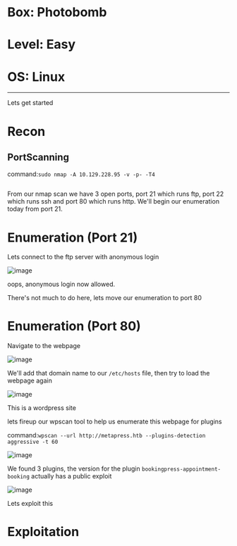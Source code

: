 # Box: Photobomb
# Level: Easy
# OS: Linux
<hr>

Lets get started

# Recon

## PortScanning

command:```sudo nmap -A 10.129.228.95 -v -p- -T4```

```
```
From our nmap scan we have 3 open ports, port 21 which runs ftp, port 22 which runs ssh and port 80 which runs http. We'll begin our enumeration today from port 21.



# Enumeration (Port 21)

Lets connect to the ftp server with anonymous login

![image](https://github.com/BlackAnon22/BlackAnon22.github.io/assets/67879936/2f5531f2-d127-4e1b-b73a-be3969838d44)

oops, anonymous login now allowed.

There's not much to do here, lets move our enumeration to port 80


# Enumeration (Port 80)

Navigate to the webpage

![image](https://github.com/BlackAnon22/BlackAnon22.github.io/assets/67879936/56f533a2-04c3-4dab-ab6d-dac098d5ee7a)

We'll add that domain name to our ```/etc/hosts``` file, then try to load the webpage again

![image](https://github.com/BlackAnon22/BlackAnon22.github.io/assets/67879936/02be7144-38e9-43c2-ba0d-b591152d54fc)

This is a wordpress site

lets fireup our wpscan tool to help us enumerate this webpage for plugins

command:```wpscan --url http://metapress.htb --plugins-detection aggressive -t 60```

![image](https://github.com/BlackAnon22/BlackAnon22.github.io/assets/67879936/6e2f9e52-ca78-4a75-bb88-c1fb1977f00b)

We found 3 plugins, the version for the plugin ```bookingpress-appointment-booking``` actually has a public exploit

![image](https://github.com/BlackAnon22/BlackAnon22.github.io/assets/67879936/afdc3fc7-ae76-49fc-83ed-a1bc30ff52e1)

Lets exploit this




# Exploitation
































